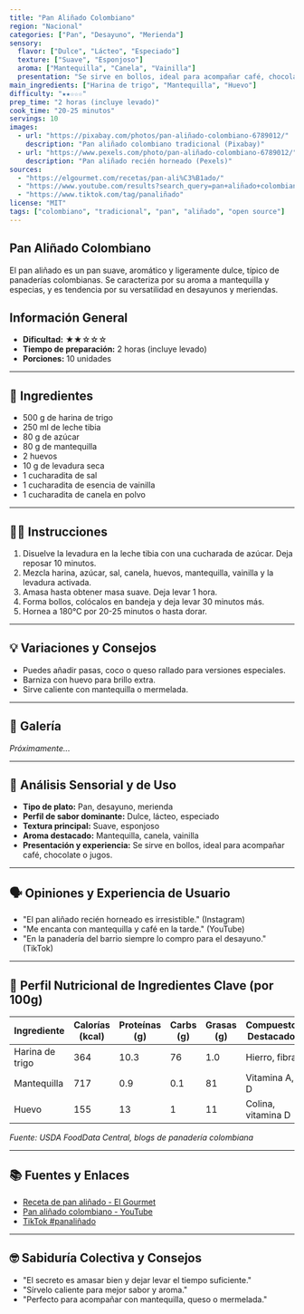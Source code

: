```yaml
---
title: "Pan Aliñado Colombiano"
region: "Nacional"
categories: ["Pan", "Desayuno", "Merienda"]
sensory:
  flavor: ["Dulce", "Lácteo", "Especiado"]
  texture: ["Suave", "Esponjoso"]
  aroma: ["Mantequilla", "Canela", "Vainilla"]
  presentation: "Se sirve en bollos, ideal para acompañar café, chocolate o jugos."
main_ingredients: ["Harina de trigo", "Mantequilla", "Huevo"]
difficulty: "★★☆☆☆"
prep_time: "2 horas (incluye levado)"
cook_time: "20-25 minutos"
servings: 10
images:
  - url: "https://pixabay.com/photos/pan-aliñado-colombiano-6789012/"
    description: "Pan aliñado colombiano tradicional (Pixabay)"
  - url: "https://www.pexels.com/photo/pan-aliñado-colombiano-6789012/"
    description: "Pan aliñado recién horneado (Pexels)"
sources:
  - "https://elgourmet.com/recetas/pan-ali%C3%B1ado/"
  - "https://www.youtube.com/results?search_query=pan+aliñado+colombiano"
  - "https://www.tiktok.com/tag/panaliñado"
license: "MIT"
tags: ["colombiano", "tradicional", "pan", "aliñado", "open source"]
---
```


## Pan Aliñado Colombiano

El pan aliñado es un pan suave, aromático y ligeramente dulce, típico de panaderías colombianas. Se caracteriza por su aroma a mantequilla y especias, y es tendencia por su versatilidad en desayunos y meriendas.

## Información General

* **Dificultad:** ★★☆☆☆
* **Tiempo de preparación:** 2 horas (incluye levado)
* **Porciones:** 10 unidades

---

## 📝 Ingredientes

- 500 g de harina de trigo
- 250 ml de leche tibia
- 80 g de azúcar
- 80 g de mantequilla
- 2 huevos
- 10 g de levadura seca
- 1 cucharadita de sal
- 1 cucharadita de esencia de vainilla
- 1 cucharadita de canela en polvo

---

## 👨‍🍳 Instrucciones

1. Disuelve la levadura en la leche tibia con una cucharada de azúcar. Deja reposar 10 minutos.
2. Mezcla harina, azúcar, sal, canela, huevos, mantequilla, vainilla y la levadura activada.
3. Amasa hasta obtener masa suave. Deja levar 1 hora.
4. Forma bollos, colócalos en bandeja y deja levar 30 minutos más.
5. Hornea a 180°C por 20-25 minutos o hasta dorar.

---

## 💡 Variaciones y Consejos

- Puedes añadir pasas, coco o queso rallado para versiones especiales.
- Barniza con huevo para brillo extra.
- Sirve caliente con mantequilla o mermelada.

---

## 📸 Galería

*Próximamente...*

---

## 🔬 Análisis Sensorial y de Uso

- **Tipo de plato:** Pan, desayuno, merienda
- **Perfil de sabor dominante:** Dulce, lácteo, especiado
- **Textura principal:** Suave, esponjoso
- **Aroma destacado:** Mantequilla, canela, vainilla
- **Presentación y experiencia:** Se sirve en bollos, ideal para acompañar café, chocolate o jugos.

---

## 🗣️ Opiniones y Experiencia de Usuario

- "El pan aliñado recién horneado es irresistible." (Instagram)
- "Me encanta con mantequilla y café en la tarde." (YouTube)
- "En la panadería del barrio siempre lo compro para el desayuno." (TikTok)

---

## 🧬 Perfil Nutricional de Ingredientes Clave (por 100g)

| Ingrediente      | Calorías (kcal) | Proteínas (g) | Carbs (g) | Grasas (g) | Compuestos Destacados |
|------------------|-----------------|--------------|-----------|------------|----------------------|
| Harina de trigo  | 364             | 10.3         | 76        | 1.0        | Hierro, fibra        |
| Mantequilla      | 717             | 0.9          | 0.1       | 81         | Vitamina A, D        |
| Huevo            | 155             | 13           | 1         | 11         | Colina, vitamina D   |

*Fuente: USDA FoodData Central, blogs de panadería colombiana*

---

## 📚 Fuentes y Enlaces

- [Receta de pan aliñado - El Gourmet](https://elgourmet.com/recetas/pan-ali%C3%B1ado/)
- [Pan aliñado colombiano - YouTube](https://www.youtube.com/results?search_query=pan+ali%C3%B1ado+colombiano)
- [TikTok #panaliñado](https://www.tiktok.com/tag/panali%C3%B1ado)

---

## 🤓 Sabiduría Colectiva y Consejos

- "El secreto es amasar bien y dejar levar el tiempo suficiente."
- "Sírvelo caliente para mejor sabor y aroma."
- "Perfecto para acompañar con mantequilla, queso o mermelada."
